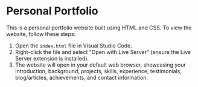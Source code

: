# Personal Portfolio

This is a personal portfolio website built using HTML and CSS. To view the website, follow these steps:

1. Open the `index.html` file in Visual Studio Code.
2. Right-click the file and select "Open with Live Server" (ensure the Live Server extension is installed).
3. The website will open in your default web browser, showcasing your introduction, background, projects, skills, experience, testimonials, blog/articles, achievements, and contact information.
